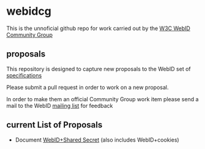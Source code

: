 # webidcg

This is the unnoficial github repo for work carried out by the [W3C WebID Community Group](https://www.w3.org/community/webid/)

## proposals

This repository is designed to capture new proposals to the WebID set of [specifications](https://www.w3.org/2005/Incubator/webid/spec/)

Please submit a pull request in order to work on a new proposal.

In order to make them an official Community Group work item please send a mail to the WebID [mailing list](https://lists.w3.org/Archives/Public/public-webid/) for feedback

## current List of Proposals

- Document [WebID+Shared Secret](https://lists.w3.org/Archives/Public/public-webid/2020May/0000.html) (also includes WebID+cookies)
